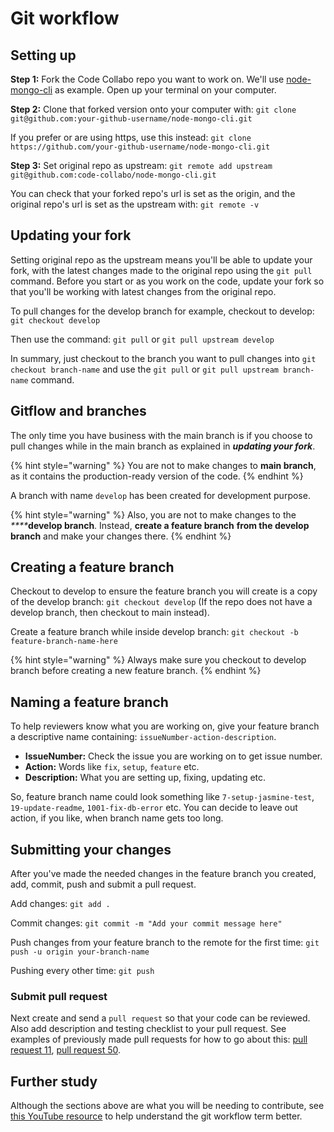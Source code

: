 # Git workflow

## Setting up

**Step 1:** Fork the Code Collabo repo you want to work on. We'll use [node-mongo-cli](https://github.com/code-collabo/node-mongo-cli) as example. Open up your terminal on your computer.

**Step 2:** Clone that forked version onto your computer with:  `git clone git@github.com:your-github-username/node-mongo-cli.git`

If you prefer or are using https, use this instead: `git clone https://github.com/your-github-username/node-mongo-cli.git`

**Step 3:** Set original repo as upstream:  `git remote add upstream git@github.com:code-collabo/node-mongo-cli.git`

You can check that your forked repo's url is set as the origin, and the original repo's url is set as the upstream with: `git remote -v`

## Updating your fork

Setting original repo as the upstream means you'll be able to update your fork, with the latest changes made to the original repo using the `git pull` command. Before you start or as you work on the code, update your fork so that you'll be working with latest changes from the original repo.

To pull changes for the develop branch for example, checkout to develop: `git checkout develop`

Then use the command: `git pull` or `git pull upstream develop`

In summary, just checkout to the branch you want to pull changes into `git checkout branch-name` and use the `git pull` or `git pull upstream branch-name`  command.

## Gitflow and branches

The only time you have business with the main branch is if you choose to pull changes while in the main branch as explained in _**updating your fork**_.

{% hint style="warning" %}
You are not to make changes to **main branch**, as it contains the production-ready version of the code.
{% endhint %}

A branch with name `develop` has been created for development purpose.

{% hint style="warning" %}
Also, you are not to make changes to the _****_**develop branch**. Instead, **create a feature branch** **from the develop branch** and make your changes there.
{% endhint %}

## Creating a feature branch

Checkout to develop to ensure the feature branch you will create is a copy of the develop branch: `git checkout develop` \(If the repo does not have a develop branch, then checkout to main instead\).

Create a feature branch while inside develop branch: `git checkout -b feature-branch-name-here`

{% hint style="warning" %}
 Always make sure you checkout to develop branch before creating a new feature branch.
{% endhint %}

## Naming a feature branch

To help reviewers know what you are working on, give your feature branch a descriptive name containing: `issueNumber-action-description`. 

* **IssueNumber:** Check the issue you are working on to get issue number. 
* **Action:** Words like `fix`,  `setup`,  `feature` etc. 
* **Description:** What you are setting up, fixing, updating etc.

So, feature branch name could look something like `7-setup-jasmine-test`,  `19-update-readme`, `1001-fix-db-error` etc. You can decide to leave out action, if you like, when branch name gets too long.

## Submitting your changes

After you've made the needed changes in the feature branch you created, add, commit, push and submit a pull request.

Add changes: `git add .`

Commit changes: `git commit -m "Add your commit message here"`

Push changes from your feature branch to the remote for the first time: `git push -u origin your-branch-name`

Pushing every other time: `git push`

### Submit pull request

Next create and send a `pull request` so that your code can be reviewed. Also add description and testing checklist to your pull request. See examples of previously made pull requests for how to go about this: [pull request 11](https://github.com/code-collabo/node-mongo-cli/pull/11#issue-584788302), [pull request 50](https://github.com/code-collabo/node-mongo-cli/pull/50#issue-602381499).

## Further study
Although the sections above are what you will be needing to contribute, see [this YouTube resource](https://youtu.be/jFL228SfOmU) to help understand the git workflow term better.
